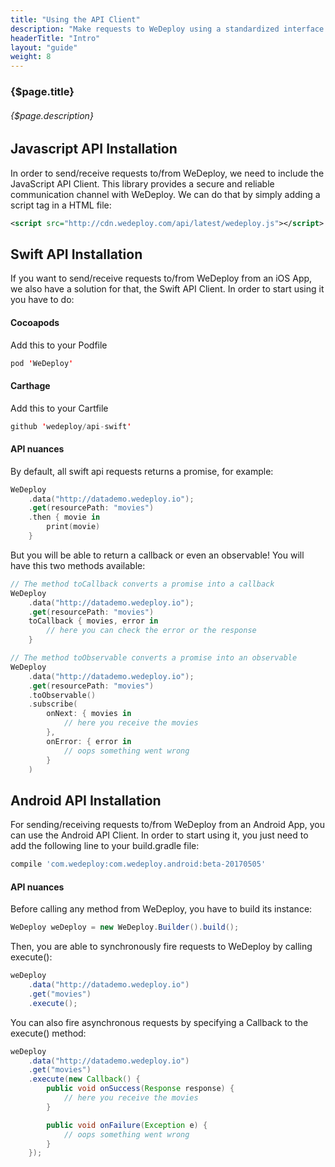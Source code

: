 ```yaml
---
title: "Using the API Client"
description: "Make requests to WeDeploy using a standardized interface."
headerTitle: "Intro"
layout: "guide"
weight: 8
---
```


### {$page.title}

###### {$page.description}

<article id="1">

## Javascript API Installation

In order to send/receive requests to/from WeDeploy, we need to include the JavaScript API Client. This library provides a secure and reliable communication channel with WeDeploy. We can do that by simply adding a script tag in a HTML file:

```xml
<script src="http://cdn.wedeploy.com/api/latest/wedeploy.js"></script>
```

</article>

<article id="2">

## Swift API Installation

If you want to send/receive requests to/from WeDeploy from an iOS App, we also have a solution for that, the Swift API Client. In order to start using it you have to do:

#### Cocoapods

Add this to your Podfile

```swift
pod 'WeDeploy'
```

#### Carthage

Add this to your Cartfile

```swift
github 'wedeploy/api-swift'
```

#### API nuances

By default, all swift api requests returns a promise, for example:

```swift
WeDeploy
	.data("http://datademo.wedeploy.io");
	.get(resourcePath: "movies")
	.then { movie in 
		print(movie)
	}
```

But you will be able to return a callback or even an observable! You will have this two methods available:

```swift
// The method toCallback converts a promise into a callback
WeDeploy
	.data("http://datademo.wedeploy.io");
	.get(resourcePath: "movies")
	toCallback { movies, error in
		// here you can check the error or the response
	}

// The method toObservable converts a promise into an observable
WeDeploy
	.data("http://datademo.wedeploy.io");
	.get(resourcePath: "movies")
	.toObservable()
	.subscribe(
		onNext: { movies in
			// here you receive the movies
		},
		onError: { error in
			// oops something went wrong
		}
	)
```

</article>

<article id="3">

## Android API Installation

For sending/receiving requests to/from WeDeploy from an Android App, you can use the Android API Client. In order to start using it, you just need to add the following line to your build.gradle file:

```groovy
compile 'com.wedeploy:com.wedeploy.android:beta-20170505'
```

#### API nuances

Before calling any method from WeDeploy, you have to build its instance:

```java
WeDeploy weDeploy = new WeDeploy.Builder().build();
```

Then, you are able to synchronously fire requests to WeDeploy by calling execute():

```java
weDeploy
	.data("http://datademo.wedeploy.io")
	.get("movies")
	.execute();
```

You can also fire asynchronous requests by specifying a Callback to the execute() method:

```java
weDeploy
	.data("http://datademo.wedeploy.io")
	.get("movies")
	.execute(new Callback() {
		public void onSuccess(Response response) {
			// here you receive the movies
		}

		public void onFailure(Exception e) {
			// oops something went wrong
		}
	});
```

</article>

